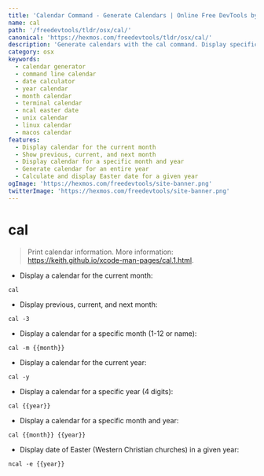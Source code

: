 ```yaml
---
title: 'Calendar Command - Generate Calendars | Online Free DevTools by Hexmos'
name: cal
path: '/freedevtools/tldr/osx/cal/'
canonical: 'https://hexmos.com/freedevtools/tldr/osx/cal/'
description: 'Generate calendars with the cal command. Display specific months, years, and even Easter dates with this versatile command-line utility. Free online tool, no registration required.'
category: osx
keywords:
  - calendar generator
  - command line calendar
  - date calculator
  - year calendar
  - month calendar
  - terminal calendar
  - ncal easter date
  - unix calendar
  - linux calendar
  - macos calendar
features:
  - Display calendar for the current month
  - Show previous, current, and next month
  - Display calendar for a specific month and year
  - Generate calendar for an entire year
  - Calculate and display Easter date for a given year
ogImage: 'https://hexmos.com/freedevtools/site-banner.png'
twitterImage: 'https://hexmos.com/freedevtools/site-banner.png'
---
```


# cal

> Print calendar information.
> More information: <https://keith.github.io/xcode-man-pages/cal.1.html>.

- Display a calendar for the current month:

`cal`

- Display previous, current, and next month:

`cal -3`

- Display a calendar for a specific month (1-12 or name):

`cal -m {{month}}`

- Display a calendar for the current year:

`cal -y`

- Display a calendar for a specific year (4 digits):

`cal {{year}}`

- Display a calendar for a specific month and year:

`cal {{month}} {{year}}`

- Display date of Easter (Western Christian churches) in a given year:

`ncal -e {{year}}`
